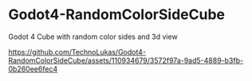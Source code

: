 # Godot4-RandomColorSideCube
Godot 4 Cube with random color sides and 3d view



https://github.com/TechnoLukas/Godot4-RandomColorSideCube/assets/110934679/3572f97a-9ad5-4889-b3fb-0b260ee6fec4

